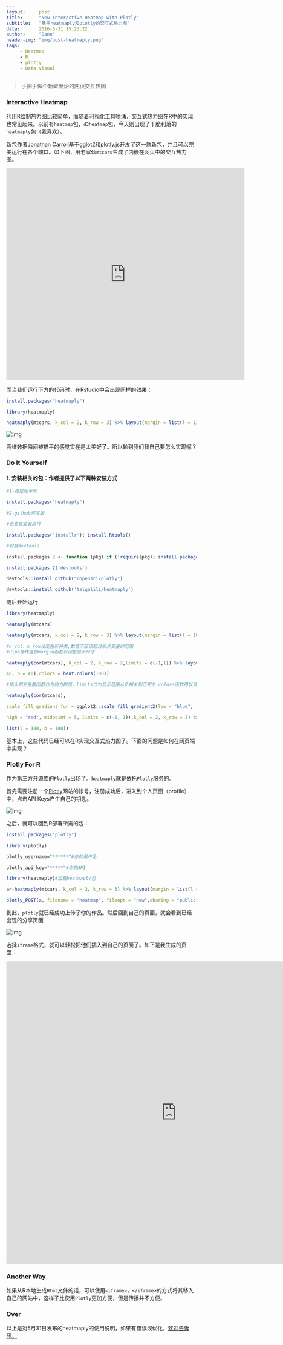 ```yaml
---
layout:     post
title:      "New Interactive Heatmap with Plotly"
subtitle:   "基于heatmaply和plotly的交互式热力图"
data:       2016-5-31 15:23:22
author:     "Dann"
header-img: "img/post-heatmaply.png"
tags:
     - Heatmap
     - R
     - plotly
     - Data Visual
---
```


> 手把手做个新鲜出炉的网页交互热图

### Interactive Heatmap

利用R绘制热力图比较简单，而随着可视化工具喷涌，交互式热力图在R中的实现也常见起来。以前有`heatmap`包，`d3heatmap`包，今天则出现了干脆利落的`heatmaply`包（我喜欢）。

新包作者<a href="https://gist.github.com/jonocarroll">Jonathan Carroll</a>基于gglot2和plotly.js开发了这一款新包，并且可以完美运行在各个端口。如下图，用老家伙`mtcars`生成了内嵌在网页中的交互热力图。

<iframe src="https://plot.ly/~talgalili/23.embed" width="630" height="560" frameborder="0" scrolling="no"></iframe>

而当我们运行下方的代码时，在Rstudio中会出现同样的效果：

```r
install.packages("heatmaply")

library(heatmaply)

heatmaply(mtcars, k_col = 2, k_row = 3) %>% layout(margin = list(l = 130, b = 40))
```
![img](/img/in-post/heatmap.png)

高维数据瞬间被推平的感觉实在是太美好了。所以轮到我们我自己要怎么实现呢？

### Do It Yourself

#### 1. 安装相关的包：作者提供了以下两种安装方式
```r
#1-稳定版本的

install.packages("heatmaply") 

#2-github开发版

#先安装或者运行

install.packages('installr'); install.Rtools()

#安装devtools

install.packages.2 <- function (pkg) if (!require(pkg)) install.packages(pkg)#制定函数

install.packages.2('devtools')

devtools::install_github("ropensci/plotly") 

devtools::install_github('talgalili/heatmaply')
```
随后开始运行

```r
library(heatmaply)

heatmaply(mtcars)

heatmaply(mtcars, k_col = 2, k_row = 3) %>% layout(margin = list(l = 100, b = 100))

#k_col、k_row设定色彩种类,数值不应该超过所涉变量的范围
#Pipe操作连接margin函数以调整显示尺寸
```

```r
heatmaply(cor(mtcars), k_col = 2, k_row = 2,limits = c(-1,1)) %>% layout(margin = list(l =

40, b = 40),colors = heat.colors(100))

#插入相关系数函数作为热力数值，limits作为显示范围从负相关到正相关.colors函数用以调整色彩，其他命令如下

heatmaply(cor(mtcars),

scale_fill_gradient_fun = ggplot2::scale_fill_gradient2(low = "blue", 

high = "red", midpoint = 5, limits = c(-1, 1)),k_col = 2, k_row = 3) %>% layout(margin = 

list(l = 100, b = 100))
```
基本上，这些代码已经可以在R实现交互式热力图了。下面的问题是如何在网页端中实现？


### Plotly For R
作为第三方开源库的`Plotly`出场了。`heatmaply`就是依托`Plotly`服务的。

首先需要注册一个<a href="https://plot.ly">Plotly</a>网站的帐号，注册成功后，进入到个人页面（profile）中，点击API Keys产生自己的钥匙。

![img](/img/in-post/plotlyapi.png)

之后，就可以回到R部署所需的包：

```r
install.packages("plotly")

library(plotly)

plotly_username="******"#你的用户名

plotly_api_key="*****"#你的API

library(heatmaply)#加载heatmaply包

a<-heatmaply(mtcars, k_col = 2, k_row = 3) %>% layout(margin = list(l = 130, b = 40))

plotly_POST(a, filename = "heatmap", fileopt = "new",sharing = "public")
```
到此，`plotly`就已经成功上传了你的作品。然后回到自己的页面，就会看到已经出现的分享页面

![img](/img/in-post/plotlyshare.png)

选择`iframe`格式，就可以轻松把他们插入到自己的页面了。如下是我生成的页面：

<iframe width="900" height="800" frameborder="0" scrolling="no" src="https://plot.ly/~dannsaoyou/1.embed"></iframe>

### Another Way
如果从R本地生成`Html`文件的话，可以使用`<iframe>`，`</iframe>`的方式将其移入自己的网站中，这样子比使用`Plotly`更加方便，但是传播并不方便。

### Over
以上是对5月31日发布的heatmaply的使用说明，如果有错误或优化，<a href="mailto:dannsaoyou@gmail.com">欢迎告诉我。</a>





